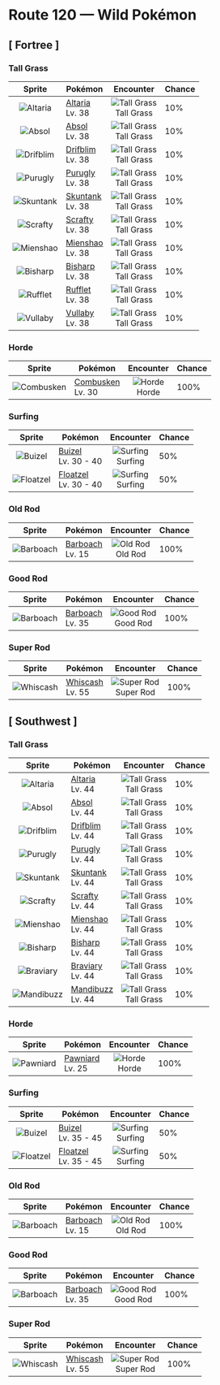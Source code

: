 # Route 120 — Wild Pokémon

## [ Fortree ]

### Tall Grass

| Sprite | Pokémon | Encounter | Chance |
|:------:|---------|:---------:|--------|
| ![Altaria](../../assets/sprites/altaria/front.gif "Altaria: Altaria sings in a gorgeous soprano. Its wings are like cotton clouds. This Pokémon catches updrafts with its buoyant wings and soars way up into the wild blue yonder.") | [Altaria](../../pokemon/altaria.md/)<br>Lv. 38 | ![Tall Grass](../../assets/encounter_types/tall_grass.png "Tall Grass")<br>Tall Grass | 10% |
| ![Absol](../../assets/sprites/absol/front.gif "Absol: Absol has the ability to foretell the coming of natural disasters. It lives in a harsh, rugged mountain environment. This Pokémon very rarely ventures down from the mountains.") | [Absol](../../pokemon/absol.md/)<br>Lv. 38 | ![Tall Grass](../../assets/encounter_types/tall_grass.png "Tall Grass")<br>Tall Grass | 10% |
| ![Drifblim](../../assets/sprites/drifblim/front.gif "Drifblim: It’s drowsy in daytime, but flies off in the evening in big groups. No one knows where they go.") | [Drifblim](../../pokemon/drifblim.md/)<br>Lv. 38 | ![Tall Grass](../../assets/encounter_types/tall_grass.png "Tall Grass")<br>Tall Grass | 10% |
| ![Purugly](../../assets/sprites/purugly/front.gif "Purugly: To make itself appear intimidatingly beefy, it tightly cinches its waist with its twin tails.") | [Purugly](../../pokemon/purugly.md/)<br>Lv. 38 | ![Tall Grass](../../assets/encounter_types/tall_grass.png "Tall Grass")<br>Tall Grass | 10% |
| ![Skuntank](../../assets/sprites/skuntank/front.gif "Skuntank: It sprays a stinky fluid from its tail. The fluid smells worse the longer it is allowed to fester.") | [Skuntank](../../pokemon/skuntank.md/)<br>Lv. 38 | ![Tall Grass](../../assets/encounter_types/tall_grass.png "Tall Grass")<br>Tall Grass | 10% |
| ![Scrafty](../../assets/sprites/scrafty/front.gif "Scrafty: It can smash concrete blocks with its kicking attacks. The one with the biggest crest is the group leader.") | [Scrafty](../../pokemon/scrafty.md/)<br>Lv. 38 | ![Tall Grass](../../assets/encounter_types/tall_grass.png "Tall Grass")<br>Tall Grass | 10% |
| ![Mienshao](../../assets/sprites/mienshao/front.gif "Mienshao: Using the long fur on its arms like whips, it launches into combo attacks that, once started, no one can stop.") | [Mienshao](../../pokemon/mienshao.md/)<br>Lv. 38 | ![Tall Grass](../../assets/encounter_types/tall_grass.png "Tall Grass")<br>Tall Grass | 10% |
| ![Bisharp](../../assets/sprites/bisharp/front.gif "Bisharp: Bisharp pursues prey in the company of a large group of Pawniard. Then Bisharp finishes off the prey.") | [Bisharp](../../pokemon/bisharp.md/)<br>Lv. 38 | ![Tall Grass](../../assets/encounter_types/tall_grass.png "Tall Grass")<br>Tall Grass | 10% |
| ![Rufflet](../../assets/sprites/rufflet/front.gif "Rufflet: They will challenge anything, even strong opponents, without fear. Their frequent fights help them become stronger.") | [Rufflet](../../pokemon/rufflet.md/)<br>Lv. 38 | ![Tall Grass](../../assets/encounter_types/tall_grass.png "Tall Grass")<br>Tall Grass | 10% |
| ![Vullaby](../../assets/sprites/vullaby/front.gif "Vullaby: Their wings are too tiny to allow them to fly. They guard their posteriors with bones that were gathered by Mandibuzz.") | [Vullaby](../../pokemon/vullaby.md/)<br>Lv. 38 | ![Tall Grass](../../assets/encounter_types/tall_grass.png "Tall Grass")<br>Tall Grass | 10% |

### Horde

| Sprite | Pokémon | Encounter | Chance |
|:------:|---------|:---------:|--------|
| ![Combusken](../../assets/sprites/combusken/front.gif "Combusken: Combusken battles with the intensely hot flames it spews from its beak and with outstandingly destructive kicks. This Pokémon’s cry is very loud and distracting.") | [Combusken](../../pokemon/combusken.md/)<br>Lv. 30 | ![Horde](../../assets/encounter_types/horde.png "Horde")<br>Horde | 100% |

### Surfing

| Sprite | Pokémon | Encounter | Chance |
|:------:|---------|:---------:|--------|
| ![Buizel](../../assets/sprites/buizel/front.gif "Buizel: It inflates the flotation sac around its neck and pokes its head out of the water to see what is going on.") | [Buizel](../../pokemon/buizel.md/)<br>Lv. 30 - 40 | ![Surfing](../../assets/encounter_types/surfing.png "Surfing")<br>Surfing | 50% |
| ![Floatzel](../../assets/sprites/floatzel/front.gif "Floatzel: Its flotation sac developed as a result of pursuing aquatic prey. It can double as a rubber raft.") | [Floatzel](../../pokemon/floatzel.md/)<br>Lv. 30 - 40 | ![Surfing](../../assets/encounter_types/surfing.png "Surfing")<br>Surfing | 50% |

### Old Rod

| Sprite | Pokémon | Encounter | Chance |
|:------:|---------|:---------:|--------|
| ![Barboach](../../assets/sprites/barboach/front.gif "Barboach: Barboach’s body is covered with a slimy film. If a foe grabs it, this Pokémon just slips out of the enemy’s grip. This Pokémon grows weak if the slimy coating dries up.") | [Barboach](../../pokemon/barboach.md/)<br>Lv. 15 | ![Old Rod](../../assets/encounter_types/old_rod.png "Old Rod")<br>Old Rod | 100% |

### Good Rod

| Sprite | Pokémon | Encounter | Chance |
|:------:|---------|:---------:|--------|
| ![Barboach](../../assets/sprites/barboach/front.gif "Barboach: Barboach’s body is covered with a slimy film. If a foe grabs it, this Pokémon just slips out of the enemy’s grip. This Pokémon grows weak if the slimy coating dries up.") | [Barboach](../../pokemon/barboach.md/)<br>Lv. 35 | ![Good Rod](../../assets/encounter_types/good_rod.png "Good Rod")<br>Good Rod | 100% |

### Super Rod

| Sprite | Pokémon | Encounter | Chance |
|:------:|---------|:---------:|--------|
| ![Whiscash](../../assets/sprites/whiscash/front.gif "Whiscash: If Whiscash goes on a wild rampage, it sets off a quake-like tremor with a radius of over three miles. This Pokémon has the ability to predict real earthquakes.") | [Whiscash](../../pokemon/whiscash.md/)<br>Lv. 55 | ![Super Rod](../../assets/encounter_types/super_rod.png "Super Rod")<br>Super Rod | 100% |

## [ Southwest ]

### Tall Grass

| Sprite | Pokémon | Encounter | Chance |
|:------:|---------|:---------:|--------|
| ![Altaria](../../assets/sprites/altaria/front.gif "Altaria: Altaria sings in a gorgeous soprano. Its wings are like cotton clouds. This Pokémon catches updrafts with its buoyant wings and soars way up into the wild blue yonder.") | [Altaria](../../pokemon/altaria.md/)<br>Lv. 44 | ![Tall Grass](../../assets/encounter_types/tall_grass.png "Tall Grass")<br>Tall Grass | 10% |
| ![Absol](../../assets/sprites/absol/front.gif "Absol: Absol has the ability to foretell the coming of natural disasters. It lives in a harsh, rugged mountain environment. This Pokémon very rarely ventures down from the mountains.") | [Absol](../../pokemon/absol.md/)<br>Lv. 44 | ![Tall Grass](../../assets/encounter_types/tall_grass.png "Tall Grass")<br>Tall Grass | 10% |
| ![Drifblim](../../assets/sprites/drifblim/front.gif "Drifblim: It’s drowsy in daytime, but flies off in the evening in big groups. No one knows where they go.") | [Drifblim](../../pokemon/drifblim.md/)<br>Lv. 44 | ![Tall Grass](../../assets/encounter_types/tall_grass.png "Tall Grass")<br>Tall Grass | 10% |
| ![Purugly](../../assets/sprites/purugly/front.gif "Purugly: To make itself appear intimidatingly beefy, it tightly cinches its waist with its twin tails.") | [Purugly](../../pokemon/purugly.md/)<br>Lv. 44 | ![Tall Grass](../../assets/encounter_types/tall_grass.png "Tall Grass")<br>Tall Grass | 10% |
| ![Skuntank](../../assets/sprites/skuntank/front.gif "Skuntank: It sprays a stinky fluid from its tail. The fluid smells worse the longer it is allowed to fester.") | [Skuntank](../../pokemon/skuntank.md/)<br>Lv. 44 | ![Tall Grass](../../assets/encounter_types/tall_grass.png "Tall Grass")<br>Tall Grass | 10% |
| ![Scrafty](../../assets/sprites/scrafty/front.gif "Scrafty: It can smash concrete blocks with its kicking attacks. The one with the biggest crest is the group leader.") | [Scrafty](../../pokemon/scrafty.md/)<br>Lv. 44 | ![Tall Grass](../../assets/encounter_types/tall_grass.png "Tall Grass")<br>Tall Grass | 10% |
| ![Mienshao](../../assets/sprites/mienshao/front.gif "Mienshao: Using the long fur on its arms like whips, it launches into combo attacks that, once started, no one can stop.") | [Mienshao](../../pokemon/mienshao.md/)<br>Lv. 44 | ![Tall Grass](../../assets/encounter_types/tall_grass.png "Tall Grass")<br>Tall Grass | 10% |
| ![Bisharp](../../assets/sprites/bisharp/front.gif "Bisharp: Bisharp pursues prey in the company of a large group of Pawniard. Then Bisharp finishes off the prey.") | [Bisharp](../../pokemon/bisharp.md/)<br>Lv. 44 | ![Tall Grass](../../assets/encounter_types/tall_grass.png "Tall Grass")<br>Tall Grass | 10% |
| ![Braviary](../../assets/sprites/braviary/front.gif "Braviary: They fight for their friends without any thought about danger to themselves. One can carry a car while flying.") | [Braviary](../../pokemon/braviary.md/)<br>Lv. 44 | ![Tall Grass](../../assets/encounter_types/tall_grass.png "Tall Grass")<br>Tall Grass | 10% |
| ![Mandibuzz](../../assets/sprites/mandibuzz/front.gif "Mandibuzz: Watching from the sky, they swoop to strike weakened Pokémon on the ground. They decorate themselves with bones.") | [Mandibuzz](../../pokemon/mandibuzz.md/)<br>Lv. 44 | ![Tall Grass](../../assets/encounter_types/tall_grass.png "Tall Grass")<br>Tall Grass | 10% |

### Horde

| Sprite | Pokémon | Encounter | Chance |
|:------:|---------|:---------:|--------|
| ![Pawniard](../../assets/sprites/pawniard/front.gif "Pawniard: Ignoring their injuries, groups attack by sinking the blades that cover their bodies into their prey.") | [Pawniard](../../pokemon/pawniard.md/)<br>Lv. 25 | ![Horde](../../assets/encounter_types/horde.png "Horde")<br>Horde | 100% |

### Surfing

| Sprite | Pokémon | Encounter | Chance |
|:------:|---------|:---------:|--------|
| ![Buizel](../../assets/sprites/buizel/front.gif "Buizel: It inflates the flotation sac around its neck and pokes its head out of the water to see what is going on.") | [Buizel](../../pokemon/buizel.md/)<br>Lv. 35 - 45 | ![Surfing](../../assets/encounter_types/surfing.png "Surfing")<br>Surfing | 50% |
| ![Floatzel](../../assets/sprites/floatzel/front.gif "Floatzel: Its flotation sac developed as a result of pursuing aquatic prey. It can double as a rubber raft.") | [Floatzel](../../pokemon/floatzel.md/)<br>Lv. 35 - 45 | ![Surfing](../../assets/encounter_types/surfing.png "Surfing")<br>Surfing | 50% |

### Old Rod

| Sprite | Pokémon | Encounter | Chance |
|:------:|---------|:---------:|--------|
| ![Barboach](../../assets/sprites/barboach/front.gif "Barboach: Barboach’s body is covered with a slimy film. If a foe grabs it, this Pokémon just slips out of the enemy’s grip. This Pokémon grows weak if the slimy coating dries up.") | [Barboach](../../pokemon/barboach.md/)<br>Lv. 15 | ![Old Rod](../../assets/encounter_types/old_rod.png "Old Rod")<br>Old Rod | 100% |

### Good Rod

| Sprite | Pokémon | Encounter | Chance |
|:------:|---------|:---------:|--------|
| ![Barboach](../../assets/sprites/barboach/front.gif "Barboach: Barboach’s body is covered with a slimy film. If a foe grabs it, this Pokémon just slips out of the enemy’s grip. This Pokémon grows weak if the slimy coating dries up.") | [Barboach](../../pokemon/barboach.md/)<br>Lv. 35 | ![Good Rod](../../assets/encounter_types/good_rod.png "Good Rod")<br>Good Rod | 100% |

### Super Rod

| Sprite | Pokémon | Encounter | Chance |
|:------:|---------|:---------:|--------|
| ![Whiscash](../../assets/sprites/whiscash/front.gif "Whiscash: If Whiscash goes on a wild rampage, it sets off a quake-like tremor with a radius of over three miles. This Pokémon has the ability to predict real earthquakes.") | [Whiscash](../../pokemon/whiscash.md/)<br>Lv. 55 | ![Super Rod](../../assets/encounter_types/super_rod.png "Super Rod")<br>Super Rod | 100% |

